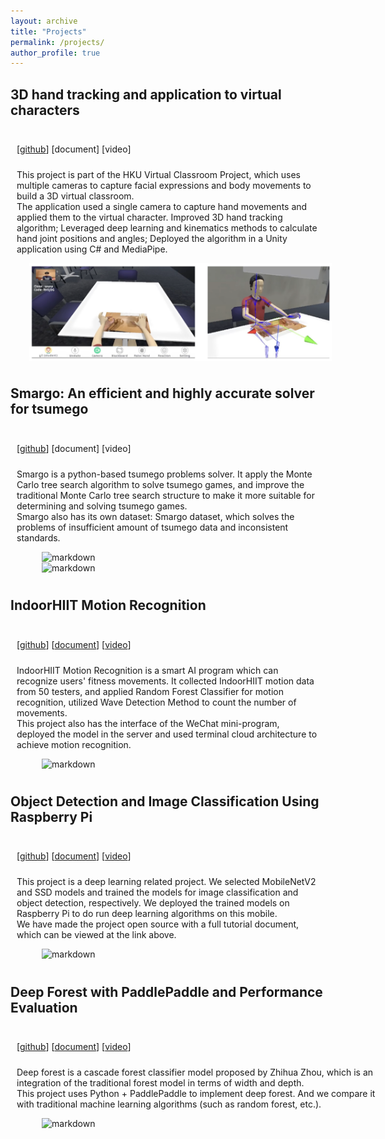 ```yaml
---
layout: archive
title: "Projects"
permalink: /projects/
author_profile: true
---
```



## 3D hand tracking and application to virtual characters
<div style="display:inline-block; border:2px; margin:10px;">
    <p>
        [<a href="https://github.com/HKU-VirtualClassroom">github</a>]
        [document]
        [video]
    </p>
    <p style="float:left;margin-top:10px;">
        This project is part of the HKU Virtual Classroom Project, which uses multiple cameras to capture facial expressions and body movements to build a 3D virtual classroom.<br/>
        The application used a single camera to capture hand movements and applied them to the virtual character. Improved 3D hand tracking algorithm; Leveraged deep learning and kinematics methods to calculate hand joint positions and angles; Deployed the algorithm in a Unity application using C# and MediaPipe.
    </p>
    <img src="/images/project_hand_tracking.jpg" style="float:left;" width="600" alt="markdown" hspace="20px">
</div>


## Smargo: An efficient and highly accurate solver for tsumego
<div style="display:inline-block; border:2px; margin:10px;">
    <p>
        [<a href="https://github.com/Sun-Yize/smargo">github</a>]
        [document]
        [video]
    </p>
    <p style="float:left;margin-top:10px;">
        Smargo is a python-based tsumego problems solver. It apply the Monte Carlo tree search algorithm to solve tsumego games, and improve the traditional Monte Carlo tree search structure to make it more suitable for determining and solving tsumego games.<br/>
        Smargo also has its own dataset: Smargo dataset, which solves the problems of insufficient amount of tsumego data and inconsistent standards.
    </p>
    <img src="https://raw.githubusercontent.com/Sun-Yize/smargo/master/pics/sample_pic1.gif" style="float:left;" width="200" alt="markdown" hspace="40px">
    <img src="https://raw.githubusercontent.com/Sun-Yize/smargo/master/pics/sample_pic2.gif" style="float:left;" width="200" alt="markdown" hspace="40px">
</div>



## IndoorHIIT Motion Recognition
<div style="display:inline-block; border:2px; margin:10px;">
    <p>
        [<a href="https://github.com/Sun-Yize/smargo">github</a>]
        [<a href="https://zhuanlan.zhihu.com/p/161715857">document</a>]
        [<a href="https://www.bilibili.com/video/BV1oT4y1L7a8/?share_source=copy_web&vd_source=56a39dad5e324d7b5546e522b311e658">video</a>]
    </p>
    <p style="float:left;margin-top:10px;">
        IndoorHIIT Motion Recognition is a smart AI program which can recognize users' fitness movements. It collected IndoorHIIT motion data from 50 testers, and applied Random Forest Classifier for motion recognition, utilized Wave Detection Method to count the number of movements.<br/>
        This project also has the interface of the WeChat mini-program, deployed the model in the server and used terminal cloud architecture to achieve motion recognition. 
    </p>
    <img src="https://pic1.zhimg.com/v2-c2e76ad068da481c1a904e2c1da425b7_1440w.jpg?source=172ae18b" style="float:left;" width="400" alt="markdown" hspace="40px">
</div>



## Object Detection and Image Classification Using Raspberry Pi
<div style="display:inline-block; border:2px; margin:10px;">
    <p>
        [<a href="https://github.com/Sun-Yize/Deep-Learning-On-Raspberry-Pi-Zero">github</a>]
        [<a href="https://www.zhihu.com/column/c_1326223429637902336">document</a>]
        [<a href="https://www.bilibili.com/video/BV12a4y1n7MW/?spm_id_from=333.999.0.0&vd_source=25c992ce0b98378abbb691e03859c2d8">video</a>]
    </p>
    <p style="float:left;margin-top:10px;">
        This project is a deep learning related project. We selected MobileNetV2 and SSD models and trained the models for image classification and object detection, respectively. We deployed the trained models on Raspberry Pi to do run deep learning algorithms on this mobile.<br/>
        We have made the project open source with a full tutorial document, which can be viewed at the link above.
    </p>
    <img src="https://pic1.zhimg.com/v2-07cb60c4892cfff2ce4985b003eac054_1440w.png?source=d16d100b" style="float:left;" width="400" alt="markdown" hspace="40px">
</div>



## Deep Forest with PaddlePaddle and Performance Evaluation
<div style="display:inline-block; border:2px; margin:10px;">
    <p>
        [<a href="https://github.com/Sun-Yize/deep_forest_using_paddlepaddle">github</a>]
        [<a href="https://github.com/Sun-Yize/deep_forest_using_paddlepaddle/blob/master/main.ipynb">document</a>]
        [<a href="https://www.bilibili.com/video/BV1dv411P7ut/?spm_id_from=333.999.0.0&vd_source=25c992ce0b98378abbb691e03859c2d8">video</a>]
    </p>
    <p style="float:left;margin-top:10px;">
        Deep forest is a cascade forest classifier model proposed by Zhihua Zhou, which is an integration of the traditional forest model in terms of width and depth.<br/>
        This project uses Python + PaddlePaddle to implement deep forest. And we compare it with traditional machine learning algorithms (such as random forest, etc.).
    </p>
    <img src="https://camo.githubusercontent.com/9392a5b29c0f95275725c16b4b6e3f70d6c2fa967d48156d0ce1189e5488b2c8/68747470733a2f2f61692d73747564696f2d7374617469632d6f6e6c696e652e63646e2e626365626f732e636f6d2f30306666353132313631363634396333623362366631343634656431306662393230626437323030383763343434396639666130323734396565306262376436" style="float:left;" width="500" alt="markdown" hspace="40px">
</div>
